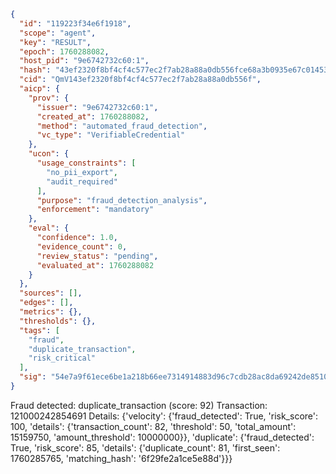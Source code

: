 ```json
{
  "id": "119223f34e6f1918",
  "scope": "agent",
  "key": "RESULT",
  "epoch": 1760288082,
  "host_pid": "9e6742732c60:1",
  "hash": "43ef2320f8bf4cf4c577ec2f7ab28a88a0db556fce68a3b0935e67c014534c0f",
  "cid": "QmV143ef2320f8bf4cf4c577ec2f7ab28a88a0db556f",
  "aicp": {
    "prov": {
      "issuer": "9e6742732c60:1",
      "created_at": 1760288082,
      "method": "automated_fraud_detection",
      "vc_type": "VerifiableCredential"
    },
    "ucon": {
      "usage_constraints": [
        "no_pii_export",
        "audit_required"
      ],
      "purpose": "fraud_detection_analysis",
      "enforcement": "mandatory"
    },
    "eval": {
      "confidence": 1.0,
      "evidence_count": 0,
      "review_status": "pending",
      "evaluated_at": 1760288082
    }
  },
  "sources": [],
  "edges": [],
  "metrics": {},
  "thresholds": {},
  "tags": [
    "fraud",
    "duplicate_transaction",
    "risk_critical"
  ],
  "sig": "54e7a9f61ece6be1a218b66ee7314914883d96c7cdb28ac8da69242de8510dfb"
}
```

Fraud detected: duplicate_transaction (score: 92)
Transaction: 121000242854691
Details: {'velocity': {'fraud_detected': True, 'risk_score': 100, 'details': {'transaction_count': 82, 'threshold': 50, 'total_amount': 15159750, 'amount_threshold': 10000000}}, 'duplicate': {'fraud_detected': True, 'risk_score': 85, 'details': {'duplicate_count': 81, 'first_seen': 1760285765, 'matching_hash': '6f29fe2a1ce5e88d'}}}